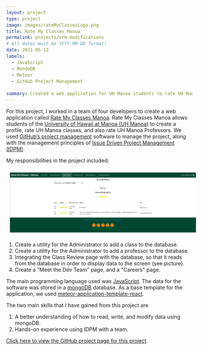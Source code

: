 ```yaml
---
layout: project
type: project
image: images/rateMyClassesLogo.png
title: Rate My Classes Manoa
permalink: projects/crm-modifications
# All dates must be YYYY-MM-DD format!
date: 2021-05-12
labels:
  - JavaScript
  - MondoDB
  - Meteor
  - GitHub Project Management

summary: Created a web application for UH Manoa students to rate UH Manoa classes and professors.
---
```


For this project, I worked in a team of four developers to create a web application called
[Rate My Classes Manoa](https://rate-my-classes-manoa.github.io/). Rate My Classes Manoa allows students of the
[University of Hawaii at Manoa (UH Manoa)](https://manoa.hawaii.edu/) to create a profile, rate UH Manoa classes,
and also rate UH Manoa Professors. We used [GitHub’s project management](https://github.com/features/project-management)
software to manage the project, along with the management principles of
[Issue Driven Project Management (IDPM)](https://www.youtube.com/watch?v=13OFmXw47P4&t=2s).

My responsibilities in the project included:

<img style="padding: 10px; display: block; margin-left: auto; margin-right: auto; width: 700px;" src="../images/classReviews.png" alt="Screenshot of the Class Reviews page">

   1. Create a utility for the Administrator to add a class to the database.
   2. Create a utility for the Administrator to add a professor to the database.
   3. Integrating the Class Review page with the database, so that it reads from the database in order to display data
      to the screen (see picture).
   4. Create a "Meet the Dev Team" page, and a "Careers" page.

The main programming language used was [JavaScript](https://developer.mozilla.org/en-US/docs/Web/javascript). The data
for the software was stored in a [mongoDB](https://www.mongodb.com/1) database. As a base template for the application,
we used [meteor-application-template-react](https://ics-software-engineering.github.io/meteor-application-template-react/).

The two main skills that I have gained from this project are

   1. A better understanding of how to read, write, and modify data using mongoDB.
   2. Hands-on experience using IDPM with a team.

[Click here to view the GitHub project page for this project](https://github.com/Rate-My-Classes-Manoa).
<br>
<br>
<br>
<br>
<br>
<br>